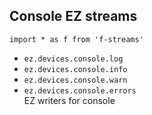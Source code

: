 ## Console EZ streams

`import * as f from 'f-streams'`

* `ez.devices.console.log`  
* `ez.devices.console.info`  
* `ez.devices.console.warn`  
* `ez.devices.console.errors`  
  EZ writers for console 
